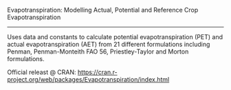 Evapotranspiration: Modelling Actual, Potential and Reference Crop Evapotranspiration

______________________________________________________________________________________
Uses data and constants to calculate potential evapotranspiration (PET) and actual evapotranspiration (AET) from 21 different formulations including Penman, Penman-Monteith FAO 56, Priestley-Taylor and Morton formulations.

Official releast @ CRAN: https://cran.r-project.org/web/packages/Evapotranspiration/index.html
